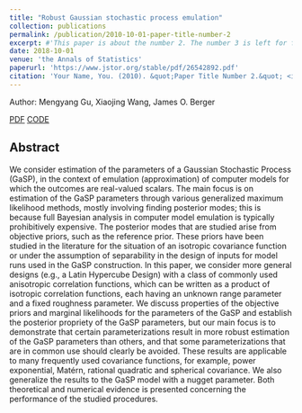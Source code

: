 ```yaml
---
title: "Robust Gaussian stochastic process emulation"
collection: publications
permalink: /publication/2010-10-01-paper-title-number-2
excerpt: #'This paper is about the number 2. The number 3 is left for future work.'
date: 2018-10-01
venue: 'the Annals of Statistics'
paperurl: 'https://www.jstor.org/stable/pdf/26542892.pdf'
citation: 'Your Name, You. (2010). &quot;Paper Title Number 2.&quot; <i>Journal 1</i>. 1(2).'
---
```

Author: Mengyang Gu, Xiaojing Wang, James O. Berger

[PDF](https://www.jstor.org/stable/pdf/26542892.pdf)
[CODE](https://www.jstor.org/stable/pdf/26542892.pdf)


## Abstract
We consider estimation of the parameters of a Gaussian Stochastic Process (GaSP), in the context of emulation (approximation) of computer models for which the outcomes are real-valued scalars. The main focus is on estimation of the GaSP parameters through various generalized maximum likelihood methods, mostly involving finding posterior modes; this is because full Bayesian analysis in computer model emulation is typically prohibitively expensive.
The posterior modes that are studied arise from objective priors, such as the reference prior. These priors have been studied in the literature for the situation of an isotropic covariance function or under the assumption of separability in the design of inputs for model runs used in the GaSP construction. In this paper, we consider more general designs (e.g., a Latin Hypercube Design) with a class of commonly used anisotropic correlation functions, which can be written as a product of isotropic correlation functions, each having an unknown range parameter and a fixed roughness parameter. We discuss properties of the objective priors and marginal likelihoods for the parameters of the GaSP and establish the posterior propriety of the GaSP parameters, but our main focus is to demonstrate that certain parameterizations result in more robust estimation of the GaSP parameters than others, and that some parameterizations that are in common use should clearly be avoided. These results are applicable to many frequently used covariance functions, for example, power exponential, Matérn, rational quadratic and spherical covariance. We also generalize the results to the GaSP model with a nugget parameter. Both theoretical and numerical evidence is presented concerning the performance of the studied procedures.